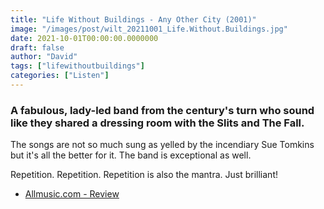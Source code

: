 ```yaml
---
title: "Life Without Buildings - Any Other City (2001)"
image: "/images/post/wilt_20211001_Life.Without.Buildings.jpg"
date: 2021-10-01T00:00:00.0000000
draft: false
author: "David"
tags: ["lifewithoutbuildings"]
categories: ["Listen"]
---
```

### A fabulous, lady-led band from the century's turn who sound like they shared a dressing room with the Slits and The Fall. 

 The songs are not so much sung as yelled by the incendiary Sue Tomkins but it's all the better for it. The band is exceptional as well. 

 Repetition. Repetition. Repetition is also the mantra. Just brilliant!

-  [Allmusic.com - Review](https://www.allmusic.com/album/any-other-city-mw0001156335)